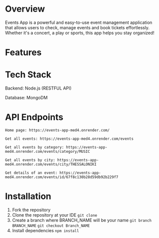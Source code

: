 # Overview
Events App is a powerful and easy-to-use event management application that allows users to check, manage events and book tickets effortlessly. Whether it's a concert, a play or sports, this app helps you stay organized!

# Features

# Tech Stack

Backend: Node.js (RESTFUL API)

Database: MongoDM

# API Endpoints
```Home page: https://events-app-med4.onrender.com/```

```Get all events: https://events-app-med4.onrender.com/events```

```Get all events by category: https://events-app-med4.onrender.com/events/category/MUSIC```

```Get all events by city: https://events-app-med4.onrender.com/events/city/THESSALONIKI```

```Get details of an event: https://events-app-med4.onrender.com/events/id/67f8c130b28d59db92b229f7```

# Installation
1. Fork the repository
2. Clone the repository at your IDE ``` git clone ```
3. Create a branch where BRANCH_NAME will be your name ```git branch BRANCH_NAME``` ```git checkout Branch_NAME```
4. Install dependencies ```npm install```
